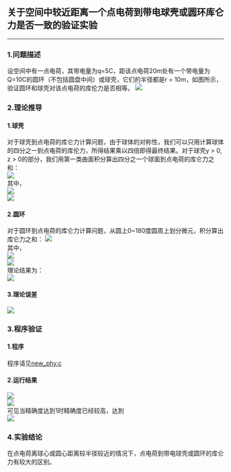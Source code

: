 ## 关于空间中较近距离一个点电荷到带电球壳或圆环库仑力是否一致的验证实验
---
### 1.问题描述
设空间中有一点电荷，其带电量为q=5C，距该点电荷20m处有一个带电量为Q=10C的圆环（不包括圆盘中间）或球壳，它们的半径都是r = 10m，如图所示，验证圆环和球壳对该点电荷的库伦力是否相等。 
![](https://ws1.sinaimg.cn/large/005uxhkhgy1g290481lejj313q0djq85.jpg)
### 2.理论推导
#### 1.球壳
对于球壳到点电荷的库仑力计算问题，由于球体的对称性，我们可以只用计算球体的四分之一到点电荷的库伦力，所得结果乘以四倍即得最终结果。对于球壳y > 0, z > 0的部分，我们用第一类曲面积分算出四分之一个球面到点电荷的库仑力之和：  
![](https://ws1.sinaimg.cn/large/005uxhkhgy1g2xg5g8rb9j30hk01vq32.jpg)  
其中，  
![](https://ws1.sinaimg.cn/large/005uxhkhgy1g2xg7b6pl2j30c801vwek.jpg)  
![](https://ws1.sinaimg.cn/large/005uxhkhgy1g2xg82fuh6j303k02tq2q.jpg)  
#### 2.圆环
对于圆环到点电荷的库仑力计算问题，从圆上0~180度圆周上划分微元，积分算出库仑力之和：
![](https://ws1.sinaimg.cn/large/005uxhkhgy1g2xg8qg7h9j309201qjrc.jpg)  
其中，  
![](https://ws1.sinaimg.cn/large/005uxhkhgy1g2xg9khy36j308200wdfp.jpg)  
![](https://ws1.sinaimg.cn/large/005uxhkhgy1g2xgapkywuj306w01jdfq.jpg)  
理论结果为：  
![](https://ws1.sinaimg.cn/large/005uxhkhgy1g2xgb89809j303k01imwy.jpg)  
#### 3.理论误差
![](https://ws1.sinaimg.cn/large/005uxhkhgy1g2xgbqc9r2j30bo01i3yg.jpg)  
### 3.程序验证
#### 1.程序
程序请见[new_phy.c](https://github.com/Saafo/Physics_validating_program/blob/master/new_phy.c)
#### 2.运行结果
![](https://ws1.sinaimg.cn/large/005uxhkhgy1g2xgfph29mj307b01y743.jpg)  
![](https://ws1.sinaimg.cn/large/005uxhkhgy1g2xfv7rtpgj30e60c2gm7.jpg)  
可见当精确度达到1时精确度已经较高，达到  
![](https://ws1.sinaimg.cn/large/005uxhkhgy1g2xgiikhf5j309401iaa0.jpg)  
### 4.实验结论
在点电荷离球心或圆心距离较半径较近的情况下，点电荷到带电球壳或圆环的库仑力有较大的区别。
